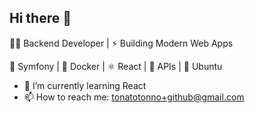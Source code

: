## Hi there 👋

👨‍💻 Backend Developer | ⚡ Building Modern Web Apps

🚀 Symfony | 🐳 Docker | ⚛️ React | 📡 APIs | 🐧 Ubuntu

- 🌱 I’m currently learning React 
- 📫 How to reach me: tonatotonno+github@gmail.com

<!--
**tonnotonato/tonnotonato** is a ✨ _special_ ✨ repository because its `README.md` (this file) appears on your GitHub profile.

Here are some ideas to get you started:

- 🔭 I’m currently working on ...
- 🌱 I’m currently learning ...
- 👯 I’m looking to collaborate on ...
- 🤔 I’m looking for help with ...
- 💬 Ask me about ...
- 📫 How to reach me: ...
- 😄 Pronouns: ...
- ⚡ Fun fact: ...
-->
